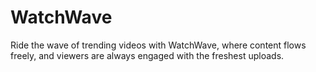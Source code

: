 # WatchWave
 Ride the wave of trending videos with WatchWave, where content flows freely, and viewers are always engaged with the freshest uploads.
